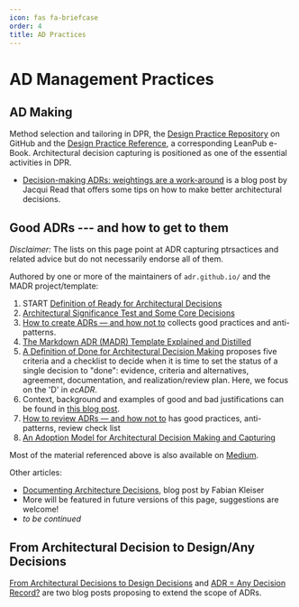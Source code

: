 ```yaml
---
icon: fas fa-briefcase
order: 4
title: AD Practices
---
```


# AD Management Practices 

## AD Making

Method selection and tailoring in DPR, the [Design Practice Repository](https://socadk.github.io/design-practice-repository/) on GitHub and the [Design Practice Reference](https://leanpub.com/dpr), a corresponding LeanPub e-Book. Architectural decision capturing is positioned as one of the essential activities in DPR.

- [Decision-making ADRs: weightings are a work-around](https://jacquiread.com/posts/2024-09-11-decision-making-adrs-weightings-are-a-workaround/) is a blog post by Jacqui Read that offers some tips on how to make better architectural decisions.

## Good ADRs --- and how to get to them

*Disclaimer:*
The lists on this page point at ADR capturing ptrsactices and related advice but do not necessarily endorse all of them. 

Authored by one or more of the maintainers of `adr.github.io/` and the MADR project/template:

1. START [Definition of Ready for Architectural Decisions](https://ozimmer.ch/practices/2023/12/01/ADDefinitionOfReady.html)
2. [Architectural Significance Test and Some Core Decisions](https://www.ozimmer.ch/practices/2020/09/24/ASRTestECSADecisions.html)
3. [How to create ADRs — and how not to](https://www.ozimmer.ch/practices/2023/04/03/ADRCreation.html) collects good practices and anti-patterns.
4. [The Markdown ADR (MADR) Template Explained and Distilled](https://www.ozimmer.ch/practices/2022/11/22/MADRTemplatePrimer.html)
5. [A Definition of Done for Architectural Decision Making](https://www.ozimmer.ch/practices/2020/05/22/ADDefinitionOfDone.html) proposes five criteria and a checklist to decide when it is time to set the status of a single decision to "done": evidence, criteria and alternatives, agreement, documentation, and realization/review plan. Here, we focus on the 'D' in *ecADR*.
6. Context, background and examples of good and bad justifications can be found in [this blog post](https://www.ozimmer.ch/practices/2020/04/27/ArchitectureDecisionMaking.html).
7. [How to review ADRs — and how not to](https://www.ozimmer.ch/practices/2023/04/05/ADRReview.html) has good practices, anti-patterns, review check list
8. [An Adoption Model for Architectural Decision Making and Capturing](https://ozimmer.ch/practices/2023/04/21/ADAdoptionModel.html)

Most of the material referenced above is also available on [Medium](https://medium.com/olzzio/tagged/adr).

Other articles: 

- [Documenting Architecture Decisions](https://www.fabian-keller.de/blog/documenting-architecture-decisions), blog post by Fabian Kleiser
- More will be featured in future versions of this page, suggestions are welcome!
- *to be continued*

## From Architectural Decision to Design/Any Decisions

[From Architectural Decisions to Design Decisions](https://medium.com/olzzio/from-architectural-decisions-to-design-decisions-f05f6d57032b) and [ADR = Any Decision Record?](https://medium.com/olzzio/adr-any-decision-record-916d1b64b28d) are two blog posts proposing to extend the scope of ADRs.
